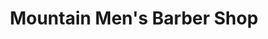 ---
title: "Mountain Men's Barber Shop"
url: /collingwood/mountain-mens-barber-shop/
shop: Friseur
---